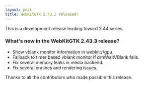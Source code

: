 ```yaml
---
layout: post
title: WebKitGTK 2.43.3 released!
---
```


This is a development release leading toward 2.44 series.

### What's new in the WebKitGTK 2.43.3 release?

 - Show vblank monitor information in webkit://gpu.
 - Fallback to timer based vblank monitor if drmWaitVBlank fails.
 - Fix several memory leaks in media backend.
 - Fix several crashes and rendering issues.

Thanks to all the contributors who made possible this release.
